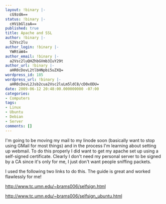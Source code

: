 ```yaml
---
layout: !binary |-
  cG9zdA==
status: !binary |-
  cHVibGlzaA==
published: true
title: Apache and SSL
author: !binary |-
  S2Vsc2lu
author_login: !binary |-
  YWRtaW4=
author_email: !binary |-
  a2Vsc2luQHZhbGVmb3IuY29t
author_url: !binary |-
  aHR0cDovL2tlbHNpbi5uZXQ=
wordpress_id: 185
wordpress_url: !binary |-
  aHR0cDovL2Jsb2cua2Vsc2luLm5ldC8/cD0xODU=
date: 2009-06-12 20:48:00.000000000 -07:00
categories:
- Computers
tags:
- Linux
- Ubuntu
- Debian
- Server
comments: []
---
```

I'm going to be moving my mail to my linode soon (basically want to stop using GMail for most things) and in the process I'm learning about setting up webmail. To do this properly I did want to get my apache set up using a self-signed certificate. Clearly I don't need my personal server to be signed by a CA since it's only for me, I just don't want people sniffing packets.

I used the following two links to do this. The guide is great and worked flawlessly for me!

<a href="http://www.tc.umn.edu/~brams006/selfsign.html">http://www.tc.umn.edu/~brams006/selfsign.html</a>
<a href="http://www.tc.umn.edu/~brams006/selfsign_ubuntu.html">http://www.tc.umn.edu/~brams006/selfsign_ubuntu.html</a>
